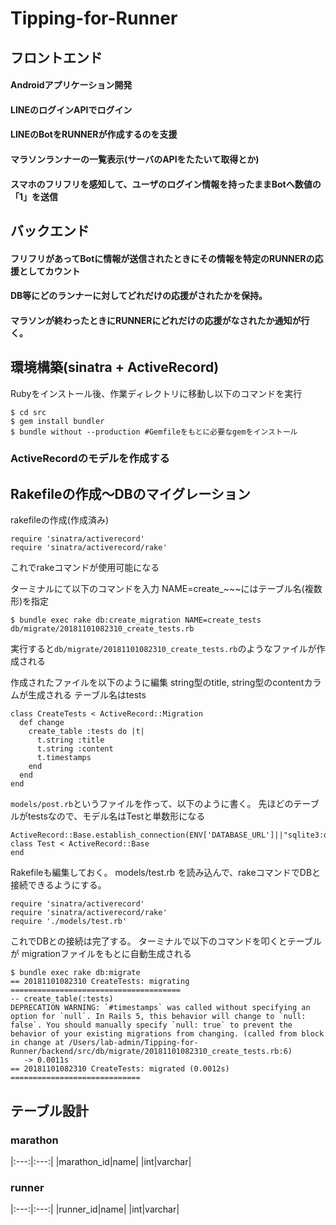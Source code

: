 # Tipping-for-Runner

## フロントエンド
#### Androidアプリケーション開発

#### LINEのログインAPIでログイン

#### LINEのBotをRUNNERが作成するのを支援

#### マラソンランナーの一覧表示(サーバのAPIをたたいて取得とか)

#### スマホのフリフリを感知して、ユーザのログイン情報を持ったままBotへ数値の「1」を送信

## バックエンド

#### フリフリがあってBotに情報が送信されたときにその情報を特定のRUNNERの応援としてカウント

#### DB等にどのランナーに対してどれだけの応援がされたかを保持。

#### マラソンが終わったときにRUNNERにどれだけの応援がなされたか通知が行く。

## 環境構築(sinatra + ActiveRecord)

Rubyをインストール後、作業ディレクトリに移動し以下のコマンドを実行

```
$ cd src
$ gem install bundler
$ bundle without --production #Gemfileをもとに必要なgemをインストール
```
### ActiveRecordのモデルを作成する
## Rakefileの作成〜DBのマイグレーション

rakefileの作成(作成済み)

```
require 'sinatra/activerecord'
require 'sinatra/activerecord/rake'
```

これでrakeコマンドが使用可能になる

ターミナルにて以下のコマンドを入力
NAME=create_~~~にはテーブル名(複数形)を指定

```
$ bundle exec rake db:create_migration NAME=create_tests
db/migrate/20181101082310_create_tests.rb
```

実行すると``db/migrate/20181101082310_create_tests.rb``のようなファイルが作成される

作成されたファイルを以下のように編集
string型のtitle, string型のcontentカラムが生成される
テーブル名はtests

```
class CreateTests < ActiveRecord::Migration
  def change
    create_table :tests do |t|
      t.string :title
      t.string :content
      t.timestamps
    end
  end
end
```

``models/post.rb``というファイルを作って、以下のように書く。
先ほどのテーブルがtestsなので、モデル名はTestと単数形になる

```
ActiveRecord::Base.establish_connection(ENV['DATABASE_URL']||"sqlite3:db/development.db")
class Test < ActiveRecord::Base
end
```

Rakefileも編集しておく。 models/test.rb を読み込んで、rakeコマンドでDBと接続できるようにする。

```
require 'sinatra/activerecord'
require 'sinatra/activerecord/rake'
require './models/test.rb'
```

これでDBとの接続は完了する。
ターミナルで以下のコマンドを叩くとテーブルが
migrationファイルをもとに自動生成される

```
$ bundle exec rake db:migrate
== 20181101082310 CreateTests: migrating ======================================
-- create_table(:tests)
DEPRECATION WARNING: `#timestamps` was called without specifying an option for `null`. In Rails 5, this behavior will change to `null: false`. You should manually specify `null: true` to prevent the behavior of your existing migrations from changing. (called from block in change at /Users/lab-admin/Tipping-for-Runner/backend/src/db/migrate/20181101082310_create_tests.rb:6)
   -> 0.0011s
== 20181101082310 CreateTests: migrated (0.0012s) =============================
```



## テーブル設計

### marathon
|:---:|:---:|
|marathon_id|name|
|int|varchar|

### runner
|:---:|:---:|
|runner_id|name|
|int|varchar|

